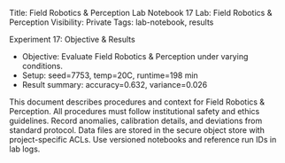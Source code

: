 Title: Field Robotics & Perception Lab Notebook 17
Lab: Field Robotics & Perception
Visibility: Private
Tags: lab-notebook, results

Experiment 17: Objective & Results
- Objective: Evaluate Field Robotics & Perception under varying conditions.
- Setup: seed=7753, temp=20C, runtime=198 min
- Result summary: accuracy=0.632, variance=0.026

This document describes procedures and context for Field Robotics & Perception.
All procedures must follow institutional safety and ethics guidelines.
Record anomalies, calibration details, and deviations from standard protocol.
Data files are stored in the secure object store with project-specific ACLs.
Use versioned notebooks and reference run IDs in lab logs.
